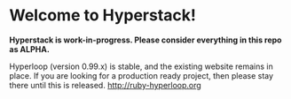 # Welcome to Hyperstack!

**Hyperstack is work-in-progress. Please consider everything in this repo as ALPHA.**

Hyperloop (version 0.99.x) is stable, and the existing website remains in place. If you are looking for a production ready project, then please stay there until this is released. http://ruby-hyperloop.org
